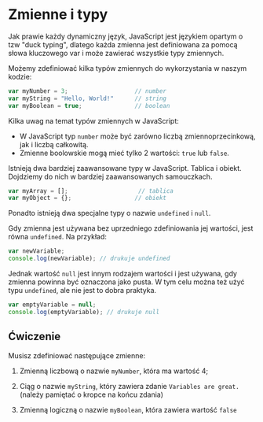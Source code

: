 # Zmienne i typy

Jak prawie każdy dynamiczny język, JavaScript jest językiem opartym o tzw "duck typing", dlatego każda zmienna jest definiowana za pomocą słowa kluczowego var i może zawierać wszystkie typy zmiennych.

Możemy zdefiniować kilka typów zmiennych do wykorzystania w naszym kodzie:

```js
var myNumber = 3;                   // number
var myString = "Hello, World!"      // string
var myBoolean = true;               // boolean
```

Kilka uwag na temat typów zmiennych w JavaScript:

- W JavaScript typ `number` może być zarówno liczbą zmiennoprzecinkową, jak i liczbą całkowitą.
- Zmienne boolowskie mogą mieć tylko 2 wartości: `true` lub `false`.

Istnieją dwa bardziej zaawansowane typy w JavaScript. Tablica i obiekt. Dojdziemy do nich w bardziej zaawansowanych samouczkach.

```js
var myArray = [];                    // tablica
var myObject = {};                  // obiekt
```

Ponadto istnieją dwa specjalne typy o nazwie `undefined` i `null`.

Gdy zmienna jest używana bez uprzedniego zdefiniowania jej wartości, jest równa `undefined`. Na przykład:

```js
var newVariable;
console.log(newVariable); // drukuje undefined
```

Jednak wartość `null` jest innym rodzajem wartości i jest używana, gdy zmienna powinna być oznaczona jako pusta. W tym celu można też użyć typu `undefined`, ale nie jest to dobra praktyka.

```js
var emptyVariable = null;
console.log(emptyVariable); // drukuje null
```

## Ćwiczenie
Musisz zdefiniować następujące zmienne:

1. Zmienną liczbową o nazwie `myNumber`, która ma wartość 4;

2. Ciąg o nazwie `myString`, który zawiera zdanie `Variables are great.` (należy pamiętać o kropce na końcu zdania)

3. Zmienną logiczną o nazwie `myBoolean`, która zawiera wartość `false`
